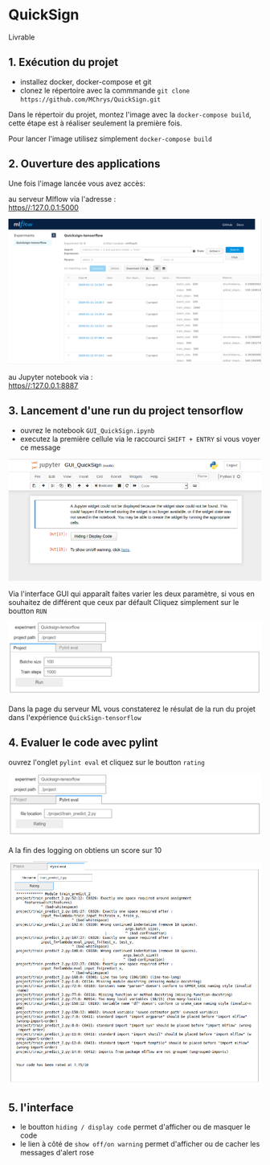 # QuickSign
Livrable



## 1. Exécution du projet
  
  - installez docker, docker-compose et git
  - clonez le répertoire avec la commmande `git clone https://github.com/MChrys/QuickSign.git`
  
Dans le répertoir du projet, montez l'image avec la `docker-compose build`, cette étape est à réaliser seulement la première fois.

Pour lancer l'image utilisez simplement `docker-compose build`

## 2. Ouverture des applications 

Une fois l'image lancée vous avez accès:

au serveur Mlflow via l'adresse : <br>
  [https//:127.0.0.1:5000](https//:127.0.0.1:5000)
  
  ![run](/img/mlflow.PNG)

au Jupyter notebook via : <br>
  [https//:127.0.0.1:8887](https//:127.0.0.1:8887)

## 3. Lancement d'une run du project tensorflow

  - ouvrez le notebook `GUI_QuickSign.ipynb`
  - executez la première cellule via le raccourci `SHIFT + ENTRY` si vous voyer ce message    

![run](/img/premier_run.PNG)

Via l'interface GUI qui apparaît faites varier les deux paramètre, si vous en souhaitez de différent que ceux par défault
Cliquez simplement sur le boutton  `RUN`

![run](/img/run_livrable.PNG)

Dans la page du serveur ML vous constaterez le résulat de la run du projet dans l'expérience `QuickSign-tensorflow`

## 4. Evaluer le code avec pylint

ouvrez l'onglet `pylint eval` et cliquez sur le boutton `rating`

![run](/img/rating_livrable.PNG)

A la fin des logging on obtiens un score sur 10

![run](/img/rating.PNG)

## 5. l'interface

  - le boutton `hiding / display code` permet d'afficher ou de masquer le code
  - le lien à côté de `show off/on warning` permet d'afficher ou de cacher les messages d'alert rose
